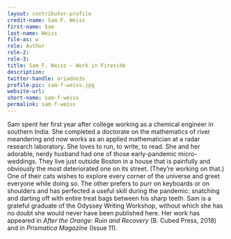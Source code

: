 ```yaml
---
layout: contributor-profile
credit-name: Sam F. Weiss
first-name: Sam
last-name: Weiss
file-as: w
role: Author
role-2:
role-3:
title: Sam F. Weiss — Work in Fireside
description:
twitter-handle: ariadne3s
profile-pic: sam-f-weiss.jpg
website-url:
short-name: sam-f-weiss
permalink: sam-f-weiss
---
```

Sam spent her first year after college working as a chemical engineer in southern India. She completed a doctorate on the mathematics of river meandering and now works as an applied mathematician at a radar research laboratory. She loves to run, to write, to read. She and her adorable, nerdy husband had one of those early-pandemic micro-weddings. They live just outside Boston in a house that is painfully and obviously the most deteriorated one on its street. (They’re working on that.) One of their cats wishes to explore every corner of the universe and greet everyone while doing so. The other prefers to purr on keyboards or on shoulders and has perfected a useful skill during the pandemic: snatching and darting off with entire treat bags between his sharp teeth. Sam is a grateful graduate of the Odyssey Writing Workshop, without which she has no doubt she would never have been published here. Her work has appeared in _After the Orange: Ruin and Recovery_ (B. Cubed Press, 2018) and in _Prismatica Magazine_ (Issue 11).

